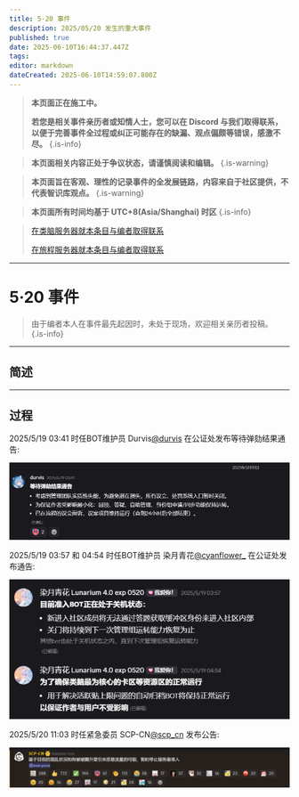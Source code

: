 ```yaml
---
title: 5·20 事件
description: 2025/05/20 发生的重大事件
published: true
date: 2025-06-10T16:44:37.447Z
tags: 
editor: markdown
dateCreated: 2025-06-10T14:59:07.800Z
---
```



> **本页面正在施工中。**
>
> **若您是相关事件亲历者或知情人士，您可以在 Discord 与我们取得联系，以便于完善事件全过程或纠正可能存在的缺漏、观点偏颇等错误，感激不尽。**
{.is-info}

> **本页面相关内容正处于争议状态，请谨慎阅读和编辑。**
{.is-warning}

> **本页面旨在客观、理性的记录事件的全发展链路，内容来自于社区提供，不代表智识库观点。**
{.is-warning}


> **本页面所有时间均基于 UTC+8(Asia/Shanghai) 时区**
{.is-info}

> 
> [在类脑服务器就本条目与编者取得联系](https://discord.com/channels/1134557553011998840/1382021271033872456)
> 
> [在旅程服务器就本条目与编者取得联系](https://discord.com/channels/1291925535324110879/1382023946047721536)

---

# 5·20 事件

> 由于编者本人在事件最先起因时，未处于现场，欢迎相关亲历者投稿。
{.is-info}


---

## 简述



---

## 过程

2025/5/19 03:41 时任BOT维护员 Durvis[@durvis](/智识库/档案馆/历史/历史人物/Durvis) 在公证处发布等待弹劾结果通告:

![01.png](/all_upload_files_should_in_here/archives/history/major_historical_events/event_520/01.png)

2025/5/19 03:57 和 04:54 时任BOT维护员 染月青花[@cyanflower_](/智识库/档案馆/历史/历史人物/染月青花) 在公证处发布通告:

![02.png](/all_upload_files_should_in_here/archives/history/major_historical_events/event_520/02.png)


2025/5/20 11:03 时任紧急委员 SCP-CN[@scp_cn](/智识库/档案馆/历史/历史人物/SCP-CN) 发布公告:

![1.png](/all_upload_files_should_in_here/archives/history/major_historical_events/event_520/1.png)

